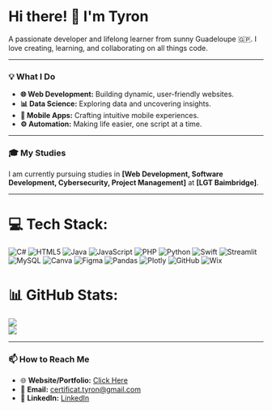 # Hi there! 👋 I'm Tyron
A passionate developer and lifelong learner from sunny Guadeloupe 🇬🇵. I love creating, learning, and collaborating on all things code.

---
### 💡 What I Do

- **🌐 Web Development:** Building dynamic, user-friendly websites.
- **📊 Data Science:** Exploring data and uncovering insights.
- **📱 Mobile Apps:** Crafting intuitive mobile experiences.
- **⚙️ Automation:** Making life easier, one script at a time.

---

### 🎓 My Studies

I am currently pursuing studies in **[Web Development, Software Development, Cybersecurity, Project Management]** at **[LGT Baimbridge]**.

---

# 💻 Tech Stack:
![C#](https://img.shields.io/badge/c%23-%23239120.svg?style=for-the-badge&logo=csharp&logoColor=white) ![HTML5](https://img.shields.io/badge/html5-%23E34F26.svg?style=for-the-badge&logo=html5&logoColor=white) ![Java](https://img.shields.io/badge/java-%23ED8B00.svg?style=for-the-badge&logo=openjdk&logoColor=white) ![JavaScript](https://img.shields.io/badge/javascript-%23323330.svg?style=for-the-badge&logo=javascript&logoColor=%23F7DF1E) ![PHP](https://img.shields.io/badge/php-%23777BB4.svg?style=for-the-badge&logo=php&logoColor=white) ![Python](https://img.shields.io/badge/python-3670A0?style=for-the-badge&logo=python&logoColor=ffdd54) ![Swift](https://img.shields.io/badge/swift-F54A2A?style=for-the-badge&logo=swift&logoColor=white) ![Streamlit](https://img.shields.io/badge/Streamlit-%23FE4B4B.svg?style=for-the-badge&logo=streamlit&logoColor=white) ![MySQL](https://img.shields.io/badge/mysql-4479A1.svg?style=for-the-badge&logo=mysql&logoColor=white) ![Canva](https://img.shields.io/badge/Canva-%2300C4CC.svg?style=for-the-badge&logo=Canva&logoColor=white) ![Figma](https://img.shields.io/badge/figma-%23F24E1E.svg?style=for-the-badge&logo=figma&logoColor=white) ![Pandas](https://img.shields.io/badge/pandas-%23150458.svg?style=for-the-badge&logo=pandas&logoColor=white) ![Plotly](https://img.shields.io/badge/Plotly-%233F4F75.svg?style=for-the-badge&logo=plotly&logoColor=white) ![GitHub](https://img.shields.io/badge/github-%23121011.svg?style=for-the-badge&logo=github&logoColor=white) ![Wix](https://img.shields.io/badge/wix-000?style=for-the-badge&logo=wix&logoColor=white)
# 📊 GitHub Stats:
![](https://github-readme-stats.vercel.app/api?username=SioTyron&theme=dark&hide_border=false&include_all_commits=false&count_private=false)<br/>
![](https://nirzak-streak-stats.vercel.app/?user=SioTyron&theme=dark&hide_border=false)<br/>
<!--![](https://github-readme-stats.vercel.app/api/top-langs/?username=SioTyron&theme=dark&hide_border=false&include_all_commits=false&count_private=false&layout=compact)

<!-- Proudly created with GPRM ( https://gprm.itsvg.in ) -->
---

### 📫 How to Reach Me

- 🌐 **Website/Portfolio:** [Click Here](https://tyrondechadirac.streamlit.app/)
- 📧 **Email:** certificat.tyron@gmail.com
- 💼 **LinkedIn:** [LinkedIn](https://www.linkedin.com/in/tyron-de-chadirac-lara-1551322a3/)
